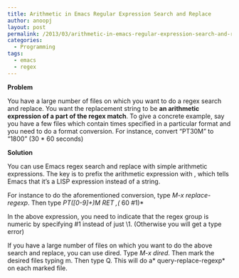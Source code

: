 ```yaml
---
title: Arithmetic in Emacs Regular Expression Search and Replace
author: anoopj
layout: post
permalink: /2013/03/arithmetic-in-emacs-regular-expression-search-and-replace/
categories:
  - Programming
tags:
  - emacs
  - regex
---
```

**Problem**

You have a large number of files on which you want to do a regex search and replace. You want the replacement string to be **an arithmetic expression of a part of the regex match**. To give a concrete example, say you have a few files which contain times specified in a particular format and you need to do a format conversion. For instance, convert &#8220;PT30M&#8221; to &#8220;1800&#8221; (30 * 60 seconds)

**Solution**

You can use Emacs regex search and replace with simple arithmetic expressions. The key is to prefix the arithmetic expression with \, which tells Emacs that it&#8217;s a LISP expression instead of a string.

For instance to do the aforementioned conversion, type *M-x replace-regexp*. Then type *PT\([0-9]+\)M RET \,(* 60 \#1)*

In the above expression, you need to indicate that the regex group is numeric by specifying \#1 instead of just \1. (Otherwise you will get a type error)

If you have a large number of files on which you want to do the above search and replace, you can use dired. Type *M-x dired*. Then mark the desired files typing m. Then type Q. This will do a* query-replace-regexp* on each marked file.

<div style="clear:both;">
</div>